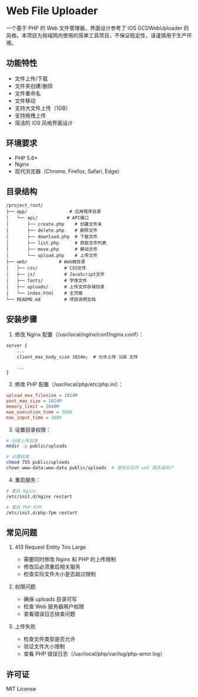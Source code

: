 # Web File Uploader

一个基于 PHP 的 Web 文件管理器，界面设计参考了 iOS GCDWebUploader 的风格。本项目为局域网内使用的简单工具项目，不保证稳定性，请谨慎用于生产环境。


## 功能特性

- 文件上传/下载
- 文件夹创建/删除
- 文件重命名
- 文件移动
- 支持大文件上传（1GB）
- 支持拖拽上传
- 简洁的 iOS 风格界面设计

## 环境要求

- PHP 5.6+
- Nginx
- 现代浏览器（Chrome, Firefox, Safari, Edge）

## 目录结构

```
/project_root/
├── app/                # 应用程序目录
│   └── api/           # API接口
│       ├── create.php    # 创建文件夹
│       ├── delete.php    # 删除文件
│       ├── download.php  # 下载文件
│       ├── list.php      # 获取文件列表
│       ├── move.php      # 移动文件
│       └── upload.php    # 上传文件
├── web/            # Web根目录
│   ├── css/          # CSS文件
│   ├── js/           # JavaScript文件
│   ├── fonts/        # 字体文件
│   ├── uploads/      # 上传文件存储目录
│   └── index.html    # 主页面
└── README.md         # 项目说明文档
```

## 安装步骤

1. 修改 Nginx 配置（/usr/local/nginx/conf/nginx.conf）：

```nginx
server {
    ...
    client_max_body_size 1024m;  # 允许上传 1GB 文件
    
    ...
}
```

2. 修改 PHP 配置（/usr/local/php/etc/php.ini）：

```ini
upload_max_filesize = 1024M
post_max_size = 1024M
memory_limit = 2048M
max_execution_time = 3600
max_input_time = 3600
```

3. 设置目录权限：

```bash
# 创建上传目录
mkdir -p public/uploads

# 设置权限
chmod 755 public/uploads
chown www-data:www-data public/uploads  # 使用实际的 web 服务器用户
```

4. 重启服务：

```bash
# 重启 Nginx
/etc/init.d/nginx restart

# 重启 PHP-FPM
/etc/init.d/php-fpm restart
```

## 常见问题

1. 413 Request Entity Too Large
   - 需要同时修改 Nginx 和 PHP 的上传限制
   - 修改后必须重启相关服务
   - 检查实际文件大小是否超过限制

2. 权限问题
   - 确保 uploads 目录可写
   - 检查 Web 服务器用户权限
   - 查看错误日志排查问题

3. 上传失败
   - 检查文件类型是否允许
   - 验证文件大小限制
   - 查看 PHP 错误日志（/usr/local/php/var/log/php-error.log）

## 许可证

MIT License
